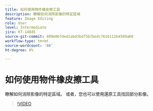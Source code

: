 ```yaml
---
title: 如何使用物件橡皮擦工具
description: 瞭解如何消除影像的特定區域
feature: Image Editing
role: User
level: Intermediate
jira: KT-14845
source-git-commit: 409e067ded1abd3bdf5b7bedc7616112b4589a60
workflow-type: tm+mt
source-wordcount: '46'
ht-degree: 0%

---
```


# 如何使用物件橡皮擦工具

瞭解如何消除影像的特定區域。 或者，您也可以使用還原工具找回部分影像。

>[!VIDEO](https://video.tv.adobe.com/v/3427019?quality=12&learn=on&hidetitle=true)

